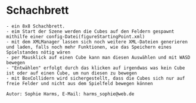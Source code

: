 # Schachbrett

    - ein 8x8 Schachbrett.
    - eim Start der Szene werden die Cubes auf den Feldern gespawnt mithilfe einer config-Datei(figureStartingPoint.xml)
    - mit dem XMLManager lassen sich noch weitere XML-Dateien generieren und laden, falls noch mehr Funktionen, wie das Speichern eines Spielstandes nötig wären
    - per Mausklick auf einen Cube kann man diesen Auswählen und mit WASD bewegen
    - "Entwählen" erfolgt durch das klicken auf irgendwas was kein Cube ist oder auf einen Cube, um nun diesen zu bewegen
    - mit BoxCollidern wird sichergestellt, dass die Cubes sich nur auf freie Felder und nicht aus dem Spielfeld bewegen können
    
    Autor: Sophie Harms, E-Mail: harms_sophie@web.de

